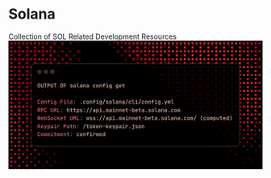 # Solana
Collection of SOL Related Development Resources
![](https://github.com/apeoutmeme/resources/blob/main/assets/Hackathon-2025-Solana-assets/solana-config-get.png?raw=true)
